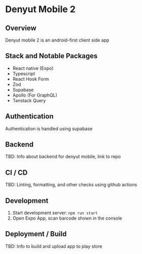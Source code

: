 # Denyut Mobile 2

## Overview

Denyut mobile 2 is an android-first client side app

## Stack and Notable Packages

- React native (Expo)
- Typescript
- React Hook Form
- Zod
- Supabase
- Apollo (For GraphQL)
- Tanstack Query

## Authentication

Authentication is handled using supabase

## Backend

TBD: Info about backend for denyut mobile, link to repo

## CI / CD

TBD: Linting, formatting, and other checks using github actions

## Development

1. Start development server: `npm run start`
2. Open Expo App, scan barcode shown in the console

## Deployment / Build

TBD: Info to build and upload app to play store
